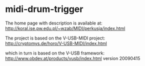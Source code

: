 midi-drum-trigger
=================
The home page with description is available at: 
http://koral.ise.pw.edu.pl/~wzab/MIDI/perkusja/index.html

The project is based on the V-USB-MIDI project:
http://cryptomys.de/horo/V-USB-MIDI/index.html

which in turn is based on the V-USB framework: 
http://www.obdev.at/products/vusb/index.html
version 20090415

